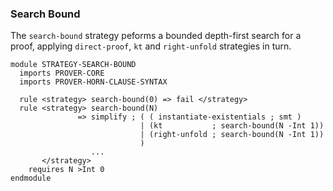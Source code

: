 ### Search Bound

The `search-bound` strategy peforms a bounded depth-first search for a proof, applying
`direct-proof`, `kt` and `right-unfold` strategies in turn.

```k
module STRATEGY-SEARCH-BOUND
  imports PROVER-CORE
  imports PROVER-HORN-CLAUSE-SYNTAX

  rule <strategy> search-bound(0) => fail </strategy>
  rule <strategy> search-bound(N)
               => simplify ; ( ( instantiate-existentials ; smt )
                             | (kt           ; search-bound(N -Int 1))
                             | (right-unfold ; search-bound(N -Int 1))
                             )
                  ...
       </strategy>
    requires N >Int 0
endmodule
```

